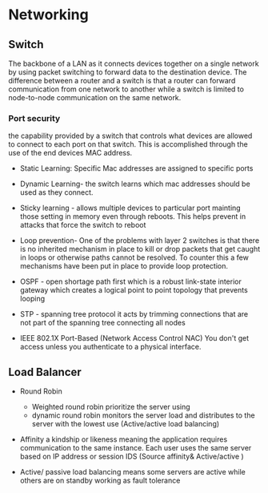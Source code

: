 # Networking 

## Switch

The backbone of a LAN as it connects devices together on a single network by using packet switching to forward data to the destination device. The difference between a router and a switch is that a router can forward communication from one network to another while a switch is limited to node-to-node communication on the same network.

### Port security
 the capability provided by a switch that controls what devices are allowed to connect to each port on that switch. This is accomplished through the use of the end devices MAC address. 

- Static Learning: Specific Mac addresses are assigned to specific ports

- Dynamic Learning- the switch learns which mac addresses should be used as they connect. 

- Sticky learning - allows multiple devices to particular port mainting those setting in memory even through reboots. This helps prevent in attacks that force the switch to reboot 

- Loop prevention- One of the problems with layer 2 switches is that there is no inherited mechanism in place to kill or drop packets that get caught in loops or otherwise paths cannot be resolved. To counter this a few mechanisms have been put in place to provide loop protection.

- OSPF - open shortage path first which is a robust link-state interior gateway which creates a logical point to point topology that prevents looping

- STP - spanning tree protocol it acts by trimming connections that are not part of the spanning tree connecting all nodes  

- IEEE 802.1X Port-Based (Network Access Control NAC) 
You don't get access unless you authenticate to a physical interface. 

## Load Balancer 

- Round Robin 
	- Weighted round robin prioritize the server using
	- dynamic round robin monitors the server load and distributes to the server with the lowest use (Active/active load balancing) 

- Affinity a kindship or likeness meaning the application requires communication to the same instance. Each user uses the same server based on IP address or session IDS (Source affinity& Active/active  )

- Active/ passive load balancing means some servers are active while others are on standby working as fault tolerance 



